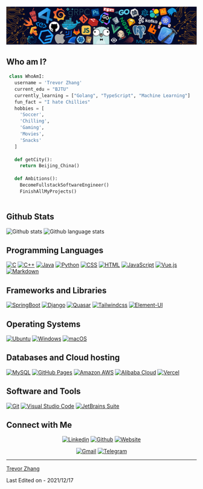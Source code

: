 ![Github Banner](https://github.com/zrpxx/zrpxx/blob/main/banner.png)

## Who am I?

 ```python
  class WhoAmI:
    username = 'Trevor Zhang'
    current_edu = "BJTU"
    currently_learning = ["Golang", "TypeScript", "Machine Learning"]
    fun_fact = "I hate Chillies"
    hobbies = [
      'Soccer',
      'Chilling',
      'Gaming',
      'Movies',
      'Snacks'
    ]
    
    def getCity():
      return Beijing_China()
    
    def Ambitions():
      BecomeFullstackSoftwareEngineer()
      FinishAllMyProjects()
      
 ```

 
## Github Stats
![Github stats](https://github-readme-stats.vercel.app/api?username=zrpxx&show_icons=true&count_priv=true&theme=github_dark)
![Github language stats](https://github-readme-stats.vercel.app/api/top-langs/?username=zrpxx&layout=compact&theme=github_dark)

## Programming Languages
<p>
    <a href="#"><img alt="C" src="https://img.shields.io/badge/C%20-%232370ED.svg?logo=c&logoColor=white"></a>
    <a href="#"><img alt="C++" src="https://img.shields.io/badge/C++%20-%2300599C.svg?logo=c%2B%2B&logoColor=white"></a>
    <a href="#"><img alt="Java" src="https://img.shields.io/badge/Java%20-%23007396.svg?logo=java&logoColor=white"></a>
    <a href="#"><img alt="Python" src="https://img.shields.io/badge/Python%20-%233776AB.svg?logo=python&logoColor=white"></a>
    <a href="#"><img alt="CSS" src="https://img.shields.io/badge/CSS%20-%231572B6.svg?logo=css3&logoColor=white"></a>
    <a href="#"><img alt="HTML" src="https://img.shields.io/badge/HTML%20-%23E34F26.svg?logo=html5&logoColor=white"></a>
    <a href="#"><img alt="JavaScript" src="https://img.shields.io/badge/JavaScript%20-%23F7DF1E.svg?logo=javascript&logoColor=black"></a>
    <a href="#"><img alt="Vue.js" src="https://img.shields.io/badge/Vue.js%20-%234FC08D.svg?logo=vuedotjs&logoColor=white"></a>
    <a href="#"><img alt="Markdown" src="https://img.shields.io/badge/Markdown-%23000000.svg?logo=markdown&logoColor=white"></a>
</p>

## Frameworks and Libraries
<p>
   <a href="#"><img alt="SpringBoot" src="https://img.shields.io/badge/SpringBoot%20-%236DB33F.svg?logo=springboot&logoColor=white"></a>
   <a href="#"><img alt="Django" src="https://img.shields.io/badge/Django%20-%23092E20.svg?logo=django&logoColor=white"></a>
   <a href="#"><img alt="Quasar" src="https://img.shields.io/badge/Quasar-1976D2?logo=quasar&logoColor=white"></a>
   <a href="#"><img alt="Tailwindcss" src="https://img.shields.io/badge/tailwindcss-%2338B2AC.svg?logo=tailwindcss&logoColor=white"></a>
   <a href="#"><img alt="Element-UI" src="https://img.shields.io/badge/ElementUI-40AEF0?logo=e&logoColor=white"></a>
</p>

## Operating Systems
<p>
	<a href="#"><img alt="Ubuntu" src="https://img.shields.io/badge/Ubuntu-E95420?logo=ubuntu&logoColor=white"></a>
	<a href="#"><img alt="Windows" src="https://img.shields.io/badge/Windows-0078D6?logo=windows&logoColor=white"></a>
	<a href="#"><img alt="macOS" src="https://img.shields.io/badge/macOS-000000?logo=apple&logoColor=white"></a>
</p>

## Databases and Cloud hosting

<p>
    <a href="#"><img alt="MySQL" src="https://img.shields.io/badge/MySQL%20-%234479A1.svg?logo=mysql&logoColor=white"></a>
    <a href="#"><img alt="GitHub Pages" src="https://img.shields.io/badge/GitHub%20Pages-%23327FC7.svg?logo=github&logoColor=white"></a>
    <a href="#"><img alt="Amazon AWS" src="https://img.shields.io/badge/Amazon%20AWS-%23232F3E.svg?logo=amazonaws&logoColor=white"></a>
    <a href="#"><img alt="Alibaba Cloud" src="https://img.shields.io/badge/Alibaba%20Cloud-%23FF6A00.svg?logo=alibabacloud&logoColor=white"></a>
    <a href="#"><img alt="Vercel" src="https://img.shields.io/badge/Vercel%20-%23000000.svg?logo=vercel&logoColor=white"></a>
</p> 

## Software and Tools
<p>
  <a href="#"><img alt="Git" src="https://img.shields.io/badge/Git%20-%23F05033.svg?logo=git&logoColor=white"></a>
  <a href="#"><img alt="Visual Studio Code" src="https://img.shields.io/badge/Visual%20Studio%20Code-0078d7.svg?logo=visual-studio-code&logoColor=white"></a>
  <a href="#"><img alt="JetBrains Suite" src="https://img.shields.io/badge/JetBrains%20Suite%20-%23000000.svg?logo=jetbrains&logoColor=white"></a>
</p>

## Connect with Me


<p align="center">
  <a href="https://www.linkedin.cn/injobs/in/%E6%BF%A1%E8%8A%83-%E5%BC%A0-8321261a4"><img alt="Linkedin" title="Trevor Zhang Linkedin" src="https://img.shields.io/badge/LinkedIn-0077B5?style=for-the-badge&logo=linkedin&logoColor=white"></a>
  <a href="https://github.com/zrpxx"><img alt="Github" title="Trevor Zhang Github" src="https://img.shields.io/badge/GitHub-100000?style=for-the-badge&logo=github&logoColor=white"></a>
  <a href="https://zrp.cool"><img alt="Website" title="Trevor Zhang Personal website" src="https://img.shields.io/badge/Web-005A9C?style=for-the-badge&logo=w3c&logoColor=white"></a>
 </p>
 <p align="center">
  <a href="mailto:me@zrp.cool"><img alt="Gmail" title="Trevor Zhang email" src="https://img.shields.io/badge/Gmail-D14836?style=for-the-badge&logo=gmail&logoColor=white"></a>
  <a href="https://t.me/zrpxx"><img alt="Telegram" title="Trevor Zhang Telegram" src="https://img.shields.io/badge/Telegram-2CA5E0?style=for-the-badge&logo=telegram&logoColor=white"></a> 
</p>

------
[Trevor Zhang](https://github.com/zrpxx)

Last Edited on - 2021/12/17
